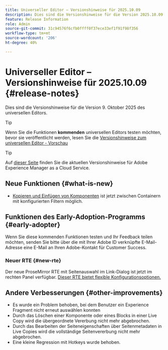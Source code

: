 ```yaml
---
title: Universeller Editor – Versionshinweise für 2025.10.09
description: Dies sind die Versionshinweise für die Version 2025.10.09 des universellen Editors.
feature: Release Information
role: Admin
source-git-commit: 31c94576f6cfb0ffff0f37ece33ef1f91f98f356
workflow-type: tm+mt
source-wordcount: '206'
ht-degree: 40%

---
```



# Universeller Editor – Versionshinweise für 2025.10.09 {#release-notes}

Dies sind die Versionshinweise für die Version 9. Oktober 2025 des universellen Editors.

>[!TIP]
>
>Wenn Sie die Funktionen **kommenden** universellen Editors testen möchten, bevor sie veröffentlicht werden, lesen Sie die [Versionshinweise zum universellen Editor - Vorschau](/help/release-notes/universal-editor/preview.md)

>[!TIP]
>
>Auf [dieser Seite](/help/release-notes/release-notes-cloud/release-notes-current.md) finden Sie die aktuellen Versionshinweise für Adobe Experience Manager as a Cloud Service.

## Neue Funktionen {#what-is-new}

* [Kopieren und Einfügen von Komponenten](/help/sites-cloud/authoring/universal-editor/authoring.md#copy-paste) ist jetzt zwischen Containern mit konfigurierten Filtern möglich.

## Funktionen des Early-Adoption-Programms {#early-adopter}

Wenn Sie diese kommenden Funktionen testen und Ihr Feedback teilen möchten, senden Sie bitte über die mit Ihrer Adobe ID verknüpfte E-Mail-Adresse eine E-Mail an Ihren Adobe-Kontakt für Customer Success.

### Neuer RTE {#new-rte}

Der neue ProseMirror RTE mit Seitenauswahl im Link-Dialog ist jetzt im rechten Panel verfügbar. [Dieser RTE bietet flexible Konfigurationsoptionen.](/help/implementing/universal-editor/configure-rte.md)

## Andere Verbesserungen {#other-improvements}

* Es wurde ein Problem behoben, bei dem Benutzer ein Experience Fragment nicht erneut auswählen konnten
* Durch das Löschen einer Komponente oder eines Blocks in einer Live Copy wird die übergeordnete Vererbung nicht mehr abgebrochen.
* Durch das Bearbeiten der Seiteneigenschaften über Seitenmetadaten in Live Copies wird die vollständige Seitenvererbung nicht mehr abgebrochen.
* Eine kleine Regression mit Hotkeys wurde behoben.
